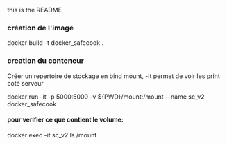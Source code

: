 ﻿this is the README


### création de l'image
 docker build -t  docker_safecook .

 ### creation du conteneur
 
 Créer un repertoire de stockage en bind mount, -it permet de voir les print coté serveur
 
 docker run -it -p 5000:5000 -v ${PWD}/mount:/mount --name sc_v2 docker_safecook



#### pour verifier ce que contient le volume:

 docker exec -it sc_v2 ls /mount

